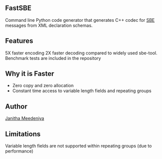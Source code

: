 ## FastSBE

Command line Python code generator that generates C++ codec for [SBE](https://github.com/FIXTradingCommunity/fix-simple-binary-encoding) messages from XML declaration schemas.

## Features
5X faster encoding 2X faster decoding compared to widely used sbe-tool. 
Benchmark tests are included in the repository

## Why it is Faster
* Zero copy and zero allocation
* Constant time access to variable length fields and repeating groups 

## Author
[Janitha Meedeniya](https://www.linkedin.com/in/janitha-meedeniya) 

## Limitations
Variable length fields are not supported within repeating groups (due to performance) 

